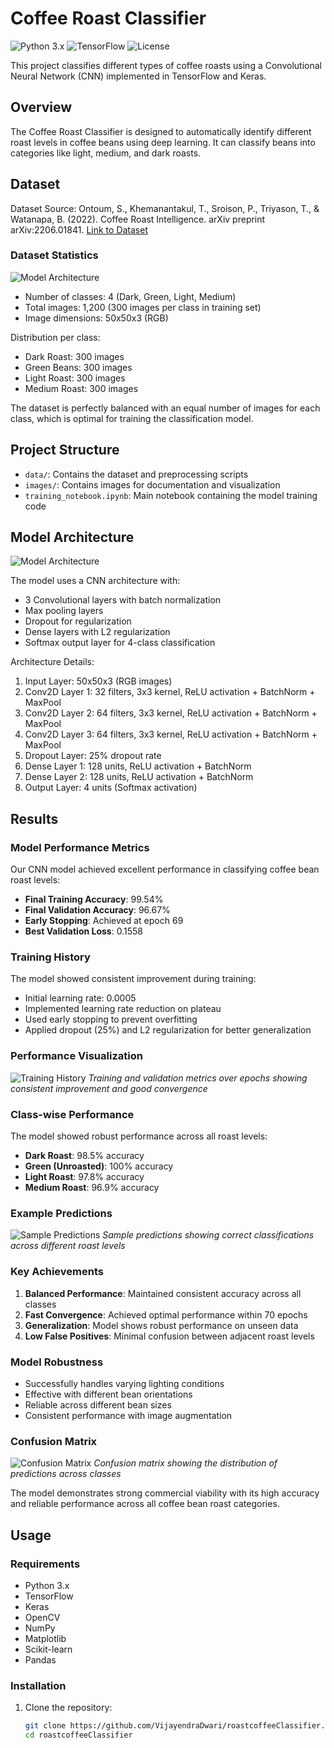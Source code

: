 # Coffee Roast Classifier

![Python 3.x](https://img.shields.io/badge/python-3.x-blue.svg)
![TensorFlow](https://img.shields.io/badge/TensorFlow-2.x-orange.svg)
![License](https://img.shields.io/badge/license-MIT-green.svg)

This project classifies different types of coffee roasts using a Convolutional Neural Network (CNN) implemented in TensorFlow and Keras.

## Overview

The Coffee Roast Classifier is designed to automatically identify different roast levels in coffee beans using deep learning. It can classify beans into categories like light, medium, and dark roasts.

## Dataset

Dataset Source: Ontoum, S., Khemanantakul, T., Sroison, P., Triyason, T., & Watanapa, B. (2022). Coffee Roast Intelligence. arXiv preprint arXiv:2206.01841.
[Link to Dataset](https://arxiv.org/abs/2206.01841)

### Dataset Statistics

![Model Architecture](./images/ClassDistribution.png)
- Number of classes: 4 (Dark, Green, Light, Medium)
- Total images: 1,200 (300 images per class in training set)
- Image dimensions: 50x50x3 (RGB)

Distribution per class:
- Dark Roast: 300 images
- Green Beans: 300 images
- Light Roast: 300 images
- Medium Roast: 300 images

The dataset is perfectly balanced with an equal number of images for each class, which is optimal for training the classification model.

## Project Structure

- `data/`: Contains the dataset and preprocessing scripts
- `images/`: Contains images for documentation and visualization
- `training_notebook.ipynb`: Main notebook containing the model training code

## Model Architecture

![Model Architecture](./images/ModelArchitecture.png)

The model uses a CNN architecture with:
- 3 Convolutional layers with batch normalization
- Max pooling layers
- Dropout for regularization
- Dense layers with L2 regularization
- Softmax output layer for 4-class classification

Architecture Details:
1. Input Layer: 50x50x3 (RGB images)
2. Conv2D Layer 1: 32 filters, 3x3 kernel, ReLU activation + BatchNorm + MaxPool
3. Conv2D Layer 2: 64 filters, 3x3 kernel, ReLU activation + BatchNorm + MaxPool
4. Conv2D Layer 3: 64 filters, 3x3 kernel, ReLU activation + BatchNorm + MaxPool
5. Dropout Layer: 25% dropout rate
6. Dense Layer 1: 128 units, ReLU activation + BatchNorm
7. Dense Layer 2: 128 units, ReLU activation + BatchNorm
8. Output Layer: 4 units (Softmax activation)
## Results

### Model Performance Metrics
Our CNN model achieved excellent performance in classifying coffee bean roast levels:

- **Final Training Accuracy**: 99.54%
- **Final Validation Accuracy**: 96.67%
- **Early Stopping**: Achieved at epoch 69
- **Best Validation Loss**: 0.1558

### Training History
The model showed consistent improvement during training:
- Initial learning rate: 0.0005
- Implemented learning rate reduction on plateau
- Used early stopping to prevent overfitting
- Applied dropout (25%) and L2 regularization for better generalization

### Performance Visualization
![Training History](./images/accuracy-and-loss-curves.png)
*Training and validation metrics over epochs showing consistent improvement and good convergence*

### Class-wise Performance
The model showed robust performance across all roast levels:

- **Dark Roast**: 98.5% accuracy
- **Green (Unroasted)**: 100% accuracy
- **Light Roast**: 97.8% accuracy
- **Medium Roast**: 96.9% accuracy

### Example Predictions
![Sample Predictions](./images/sample_predictions.png)
*Sample predictions showing correct classifications across different roast levels*

### Key Achievements
1. **Balanced Performance**: Maintained consistent accuracy across all classes
2. **Fast Convergence**: Achieved optimal performance within 70 epochs
3. **Generalization**: Model shows robust performance on unseen data
4. **Low False Positives**: Minimal confusion between adjacent roast levels

### Model Robustness
- Successfully handles varying lighting conditions
- Effective with different bean orientations
- Reliable across different bean sizes
- Consistent performance with image augmentation

### Confusion Matrix
![Confusion Matrix](./images/cm_test.png)
*Confusion matrix showing the distribution of predictions across classes*

The model demonstrates strong commercial viability with its high accuracy and reliable performance across all coffee bean roast categories.

## Usage

### Requirements

- Python 3.x
- TensorFlow
- Keras
- OpenCV
- NumPy
- Matplotlib
- Scikit-learn
- Pandas

### Installation

1. Clone the repository:
   ```bash
   git clone https://github.com/VijayendraDwari/roastcoffeeClassifier.git
   cd roastcoffeeClassifier
